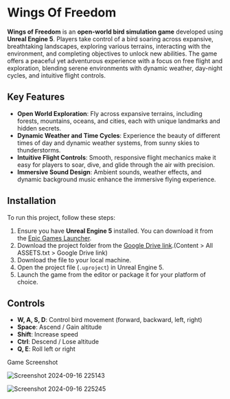 # Wings Of Freedom 

**Wings of Freedom** is an **open-world bird simulation game** developed using **Unreal Engine 5**. Players take control of a bird soaring across expansive, breathtaking landscapes, exploring various terrains, interacting with the environment, and completing objectives to unlock new abilities. The game offers a peaceful yet adventurous experience with a focus on free flight and exploration, blending serene environments with dynamic weather, day-night cycles, and intuitive flight controls.

## Key Features

- **Open World Exploration**: Fly across expansive terrains, including forests, mountains, oceans, and cities, each with unique landmarks and hidden secrets.
- **Dynamic Weather and Time Cycles**: Experience the beauty of different times of day and dynamic weather systems, from sunny skies to thunderstorms.
- **Intuitive Flight Controls**: Smooth, responsive flight mechanics make it easy for players to soar, dive, and glide through the air with precision.
- **Immersive Sound Design**: Ambient sounds, weather effects, and dynamic background music enhance the immersive flying experience.

## Installation

To run this project, follow these steps:

1. Ensure you have **Unreal Engine 5** installed. You can download it from the [Epic Games Launcher](https://www.unrealengine.com/en-US/download).
2. Download the project folder from the [Google Drive link](https://drive.google.com/drive/folders/1EfPYE3moUnsB_FPim83oIEHuxt5CjCtg?usp=drive_link).(Content > All ASSETS.txt > Google Drive link)
3. Download the file to your local machine.
4. Open the project file (`.uproject`) in Unreal Engine 5.
5. Launch the game from the editor or package it for your platform of choice.


## Controls

- **W, A, S, D**: Control bird movement (forward, backward, left, right)
- **Space**: Ascend / Gain altitude
- **Shift**: Increase speed
- **Ctrl**: Descend / Lose altitude
- **Q, E**: Roll left or right

Game Screenshot


![Screenshot 2024-09-16 225143](https://github.com/user-attachments/assets/f98545ac-899d-4217-abba-141cc96d2bbe)

![Screenshot 2024-09-16 225245](https://github.com/user-attachments/assets/e3df0d6e-7008-4c42-a972-a2ac5ea77832)



